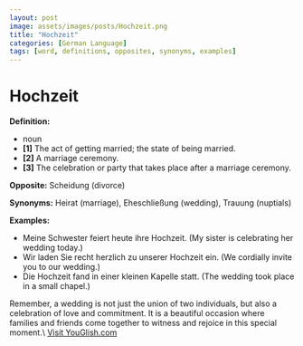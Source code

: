 ```yaml
---
layout: post
image: assets/images/posts/Hochzeit.png
title: "Hochzeit"
categories: [German Language]
tags: [word, definitions, opposites, synonyms, examples]
---
```


# Hochzeit

**Definition:**

- noun
- **[1]** The act of getting married; the state of being married.
- **[2]** A marriage ceremony.
- **[3]** The celebration or party that takes place after a marriage ceremony.

**Opposite:** Scheidung (divorce)

**Synonyms:** Heirat (marriage), Eheschließung (wedding), Trauung (nuptials)

**Examples:**

- Meine Schwester feiert heute ihre Hochzeit. (My sister is celebrating her wedding today.)
- Wir laden Sie recht herzlich zu unserer Hochzeit ein. (We cordially invite you to our wedding.)
- Die Hochzeit fand in einer kleinen Kapelle statt. (The wedding took place in a small chapel.)

Remember, a wedding is not just the union of two individuals, but also a celebration of love and commitment. It is a beautiful occasion where families and friends come together to witness and rejoice in this special moment.\ <a id="yg-widget-0" class="youglish-widget" data-query="Hochzeit" data-lang="german" data-components="8412" data-auto-start="0" data-bkg-color="theme_light" data-title="How%20to%20pronounce%20Hochzeit%20in%20German"  rel="nofollow" href="https://youglish.com">Visit YouGlish.com</a><script async src="https://youglish.com/public/emb/widget.js" charset="utf-8"></script>